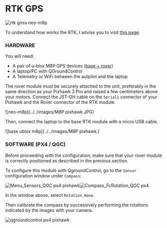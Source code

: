 # RTK GPS

![rtk gnss neo-m8p](../rtk-gps-kit-for-pixhawk.jpg)

To understand how works the RTK, I advise you to visit [this page](https://drotek.com/en/documentation/tiny-rtk-documentation/#quest-ce-que-le-rtk-2).



### HARDWARE

You will need:

* A pair of u-blox M8P GPS devices ([base + rover](https://drotek.com/shop/en/home/843-rtk-gps-kit-for-pixhawk.html))
* A laptop/PC with QGroundControl 
* A Telemetry or WiFi between the autpilot and the laptop 

The rover module must be securely attached to the unit, preferably in the same direction as your Pixhawk 3 Pro and raised a few centimeters above your motors.
Connect the JST-GH cable on the `Serial1` connector of your Pixhawk and the Rover connector of the RTK module.

![neo-m8p](../../images/M8P pixhawk.JPG)

Then, connect the laptop to the base RTK module with a micro USB cable. 

![base ublox m8p](../../images/M8P pixhawk.)



### SOFTWARE \(PX4 / QGC\)

Before proceeding with the configuration, make sure that your rover module is correctly positioned as described in the previous section.

To configure this module with QgroundControl, go to the `Sensor` configuration window under `Compass`:

![](https://drotek.com/wp-content/uploads/2017/01/Menu_Sensors_QGC.png "Menu\_Sensors\_QGC px4 pixhawk")![](https://drotek.com/wp-content/uploads/2017/01/Compass_FcRotation_QGC.png "Compass\_FcRotation\_QGC px4")

In the window above, select `Rotation_None`.

Then calibrate the compass by successively performing the rotations indicated by the images with your camera.

![](https://drotek.com/wp-content/uploads/2017/01/Window_Compass_Calib_QGC-700x460.png "qgroundcontrol px4 pixhawk")


